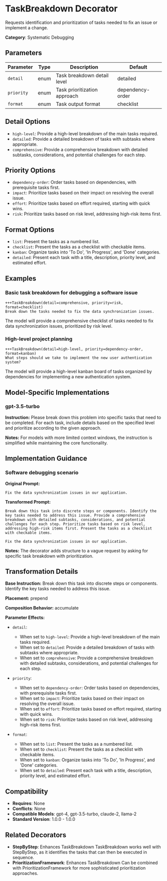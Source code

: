 # TaskBreakdown Decorator

Requests identification and prioritization of tasks needed to fix an issue or implement a change.

**Category**: Systematic Debugging

## Parameters

| Parameter | Type | Description | Default |
|-----------|------|-------------|--------|
| `detail` | enum | Task breakdown detail level | detailed |
| `priority` | enum | Task prioritization approach | dependency-order |
| `format` | enum | Task output format | checklist |

## Detail Options

- `high-level`: Provide a high-level breakdown of the main tasks required.
- `detailed`: Provide a detailed breakdown of tasks with subtasks where appropriate.
- `comprehensive`: Provide a comprehensive breakdown with detailed subtasks, considerations, and potential challenges for each step.

## Priority Options

- `dependency-order`: Order tasks based on dependencies, with prerequisite tasks first.
- `impact`: Prioritize tasks based on their impact on resolving the overall issue.
- `effort`: Prioritize tasks based on effort required, starting with quick wins.
- `risk`: Prioritize tasks based on risk level, addressing high-risk items first.

## Format Options

- `list`: Present the tasks as a numbered list.
- `checklist`: Present the tasks as a checklist with checkable items.
- `kanban`: Organize tasks into 'To Do', 'In Progress', and 'Done' categories.
- `detailed`: Present each task with a title, description, priority level, and estimated effort.

## Examples

### Basic task breakdown for debugging a software issue

```
+++TaskBreakdown(detail=comprehensive, priority=risk, format=checklist)
Break down the tasks needed to fix the data synchronization issues.
```

The model will provide a comprehensive checklist of tasks needed to fix data synchronization issues, prioritized by risk level.

### High-level project planning

```
+++TaskBreakdown(detail=high-level, priority=dependency-order, format=kanban)
What steps should we take to implement the new user authentication system?
```

The model will provide a high-level kanban board of tasks organized by dependencies for implementing a new authentication system.

## Model-Specific Implementations

### gpt-3.5-turbo

**Instruction:** Please break down this problem into specific tasks that need to be completed. For each task, include details based on the specified level and prioritize according to the given approach.

**Notes:** For models with more limited context windows, the instruction is simplified while maintaining the core functionality.


## Implementation Guidance

### Software debugging scenario

**Original Prompt:**
```
Fix the data synchronization issues in our application.
```

**Transformed Prompt:**
```
Break down this task into discrete steps or components. Identify the key tasks needed to address this issue. Provide a comprehensive breakdown with detailed subtasks, considerations, and potential challenges for each step. Prioritize tasks based on risk level, addressing high-risk items first. Present the tasks as a checklist with checkable items.

Fix the data synchronization issues in our application.
```

**Notes:** The decorator adds structure to a vague request by asking for specific task breakdown with prioritization.

## Transformation Details

**Base Instruction:** Break down this task into discrete steps or components. Identify the key tasks needed to address this issue.

**Placement:** prepend

**Composition Behavior:** accumulate

**Parameter Effects:**

- `detail`:
  - When set to `high-level`: Provide a high-level breakdown of the main tasks required.
  - When set to `detailed`: Provide a detailed breakdown of tasks with subtasks where appropriate.
  - When set to `comprehensive`: Provide a comprehensive breakdown with detailed subtasks, considerations, and potential challenges for each step.

- `priority`:
  - When set to `dependency-order`: Order tasks based on dependencies, with prerequisite tasks first.
  - When set to `impact`: Prioritize tasks based on their impact on resolving the overall issue.
  - When set to `effort`: Prioritize tasks based on effort required, starting with quick wins.
  - When set to `risk`: Prioritize tasks based on risk level, addressing high-risk items first.

- `format`:
  - When set to `list`: Present the tasks as a numbered list.
  - When set to `checklist`: Present the tasks as a checklist with checkable items.
  - When set to `kanban`: Organize tasks into 'To Do', 'In Progress', and 'Done' categories.
  - When set to `detailed`: Present each task with a title, description, priority level, and estimated effort.

## Compatibility

- **Requires**: None
- **Conflicts**: None
- **Compatible Models**: gpt-4, gpt-3.5-turbo, claude-2, llama-2
- **Standard Version**: 1.0.0 - 1.0.0

## Related Decorators

- **StepByStep**: Enhances TaskBreakdown TaskBreakdown works well with StepByStep, as it identifies the tasks that can then be executed in sequence.
- **PrioritizationFramework**: Enhances TaskBreakdown Can be combined with PrioritizationFramework for more sophisticated prioritization approaches.
